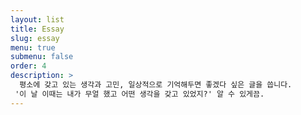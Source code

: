 ```yaml
---
layout: list
title: Essay
slug: essay
menu: true
submenu: false
order: 4
description: >
  평소에 갖고 있는 생각과 고민, 일상적으로 기억해두면 좋겠다 싶은 글을 씁니다.
 '이 날 이때는 내가 무얼 했고 어떤 생각을 갖고 있었지?' 알 수 있게끔. 
---
```

